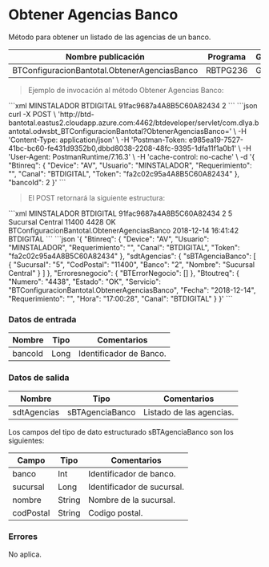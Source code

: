 # Obtener Agencias Banco 

Método para obtener un listado de las agencias de un banco. 

Nombre publicación | Programa | Global/País 
--------- | ----------- | ----------- 
BTConfiguracionBantotal.ObtenerAgenciasBanco | RBTPG236 | Global 

> Ejemplo de invocación al método Obtener Agencias Banco: 

<code-group> 
<code-block title="XML" active> 
```xml 
<soapenv:Envelope xmlns:soapenv="http://schemas.xmlsoap.org/soap/envelope/" xmlns:bts="http://uy.com.dlya.bantotal/BTSOA/"> 
   <soapenv:Header/> 
   <soapenv:Body> 
      <bts:BTConfiguracionBantotal.ObtenerAgenciasBanco> 
         <bts:Btinreq> 
            <bts:Device></bts:Device> 
            <bts:Usuario>MINSTALADOR</bts:Usuario> 
            <bts:Requerimiento></bts:Requerimiento> 
            <bts:Canal>BTDIGITAL</bts:Canal> 
            <bts:Token>91fac9687a4A8B5C60A82434</bts:Token> 
         </bts:Btinreq> 
         <bts:bancoId>2</bts:bancoId> 
      </bts:BTConfiguracionBantotal.ObtenerAgenciasBanco> 
   </soapenv:Body> 
</soapenv:Envelope> 
``` 
</code-block> 

<code-block title="JSON"> 
```json 
curl -X POST \ 
  'http://btd-bantotal.eastus2.cloudapp.azure.com:4462/btdeveloper/servlet/com.dlya.bantotal.odwsbt_BTConfiguracionBantotal?ObtenerAgenciasBanco=' \ 
  -H 'Content-Type: application/json' \ 
  -H 'Postman-Token: e985ea19-7527-41bc-bc60-fe431d9352b0,dbbd8038-2208-48fc-9395-1dfa11f1a0b1' \ 
  -H 'User-Agent: PostmanRuntime/7.16.3' \ 
  -H 'cache-control: no-cache' \ 
  -d '{ 
	"Btinreq": { 
		"Device": "AV", 
		"Usuario": "MINSTALADOR", 
		"Requerimiento": "", 
		"Canal": "BTDIGITAL", 
		"Token": "fa2c02c95a4A8B5C60A82434" 
	}, 
   "bancoId": 2 
}' 
``` 
</code-block> 
</code-group> 

> El POST retornará la siguiente estructura: 

<code-group> 
<code-block title="XML" active> 
```xml 
<SOAP-ENV:Envelope xmlns:SOAP-ENV="http://schemas.xmlsoap.org/soap/envelope/" xmlns:xsd="http://www.w3.org/2001/XMLSchema" xmlns:SOAP-ENC="http://schemas.xmlsoap.org/soap/encoding/" xmlns:xsi="http://www.w3.org/2001/XMLSchema-instance"> 
   <SOAP-ENV:Body> 
      <BTConfiguracionBantotal.ObtenerAgenciasBancoResponse xmlns="http://uy.com.dlya.bantotal/BTSOA/"> 
         <Btinreq> 
            <Device/> 
            <Usuario>MINSTALADOR</Usuario> 
            <Requerimiento/> 
            <Canal>BTDIGITAL</Canal> 
            <Token>91fac9687a4A8B5C60A82434</Token> 
         </Btinreq> 
         <sdtAgencias> 
            <sBTAgenciaBanco> 
               <banco>2</banco> 
               <sucursal>5</sucursal> 
               <nombre>Sucursal Central</nombre> 
               <codPostal>11400</codPostal> 
            </sBTAgenciaBanco> 
         </sdtAgencias> 
         <Erroresnegocio></Erroresnegocio> 
         <Btoutreq> 
            <Numero>4428</Numero> 
            <Estado>OK</Estado> 
            <Servicio>BTConfiguracionBantotal.ObtenerAgenciasBanco</Servicio> 
            <Fecha>2018-12-14</Fecha> 
            <Requerimiento/> 
            <Hora>16:41:42</Hora> 
            <Canal>BTDIGITAL</Canal> 
         </Btoutreq> 
      </BTConfiguracionBantotal.ObtenerAgenciasBancoResponse> 
   </SOAP-ENV:Body> 
</SOAP-ENV:Envelope> 
``` 
</code-block> 

<code-block title="JSON"> 
```json 
'{ 
	"Btinreq": { 
		"Device": "AV", 
		"Usuario": "MINSTALADOR", 
		"Requerimiento": "", 
		"Canal": "BTDIGITAL", 
		"Token": "fa2c02c95a4A8B5C60A82434" 
	}, 
   "sdtAgencias": { 
      "sBTAgenciaBanco": [ { 
         "Sucursal": "5", 
         "CodPostal": "11400", 
         "Banco": "2", 
         "Nombre": "Sucursal Central" 
   } ] 
   }, 
   "Erroresnegocio": { 
      "BTErrorNegocio": [] 
   }, 
   "Btoutreq": { 
      "Numero": "4438", 
      "Estado": "OK", 
      "Servicio": "BTConfiguracionBantotal.ObtenerAgenciasBanco", 
      "Fecha": "2018-12-14", 
      "Requerimiento": "", 
      "Hora": "17:00:28", 
      "Canal": "BTDIGITAL" 
   } 
}' 
``` 
</code-block> 
</code-group>  

### Datos de entrada 

Nombre | Tipo | Comentarios 
--------- | ----------- | ----------- 
bancoId | Long | Identificador de Banco. 

### Datos de salida 

Nombre | Tipo | Comentarios 
--------- | ----------- | ----------- 
sdtAgencias | sBTAgenciaBanco | Listado de las agencias. 

Los campos del tipo de dato estructurado sBTAgenciaBanco son los siguientes: 

Campo | Tipo | Comentarios 
--------- | ----------- | ----------- 
banco | Int | Identificador de banco. 
sucursal | Long | Identificador de sucursal. 
nombre | String | Nombre de la sucursal. 
codPostal | String | Codigo postal. 

### Errores 

No aplica. 

 
